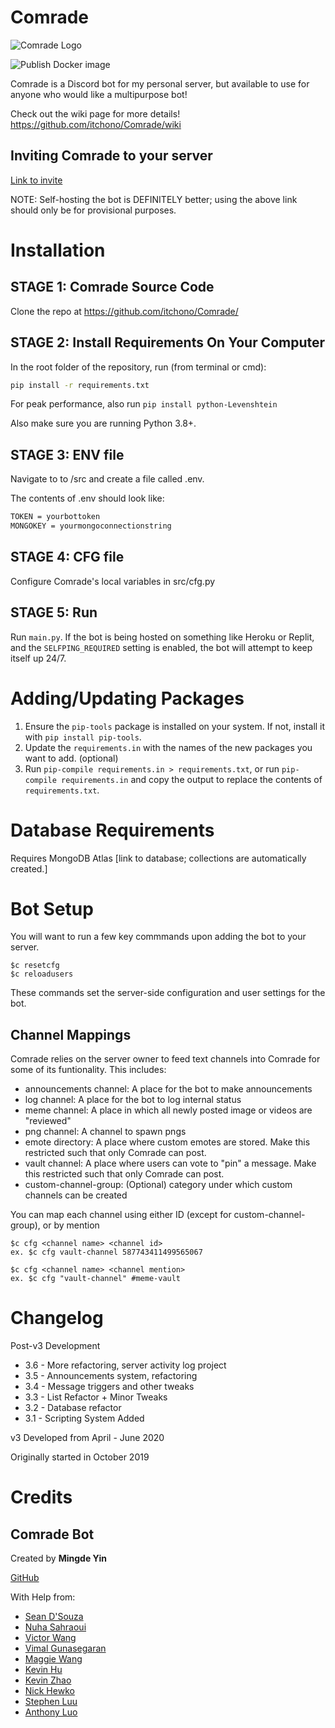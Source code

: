 # Comrade 

![Comrade Logo](https://github.com/itchono/Comrade/blob/media/Media/Comrade%20New%20Logo%20May%202020.png)

![Publish Docker image](https://github.com/itchono/Comrade/workflows/Publish%20Docker%20image/badge.svg?branch=master)

Comrade is a Discord bot for my personal server, but available to use for anyone who would like a multipurpose bot!

Check out the wiki page for more details!
https://github.com/itchono/Comrade/wiki

## Inviting Comrade to your server
[Link to invite](https://discord.com/api/oauth2/authorize?client_id=707042278132154408&permissions=536083799&scope=bot)

NOTE: Self-hosting the bot is DEFINITELY better; using the above link should only be for provisional purposes.

# Installation

## STAGE 1: Comrade Source Code

Clone the repo at https://github.com/itchono/Comrade/

## STAGE 2: Install Requirements On Your Computer

In the root folder of the repository, run (from terminal or cmd):

```bash
pip install -r requirements.txt
```

For peak performance, also run `pip install python-Levenshtein`

Also make sure you are running Python 3.8+.

## STAGE 3: ENV file

Navigate to to /src and create a file called .env.

The contents of .env should look like:
```bash
TOKEN = yourbottoken
MONGOKEY = yourmongoconnectionstring
```

## STAGE 4: CFG file

Configure Comrade's local variables in src/cfg.py

## STAGE 5: Run

Run `main.py`. If the bot is being hosted on something like Heroku or Replit, and the `SELFPING_REQUIRED` setting is enabled, the bot will attempt to keep itself up 24/7.

# Adding/Updating Packages

1. Ensure the `pip-tools` package is installed on your system. If not, install it with `pip install pip-tools`.
2. Update the `requirements.in` with the names of the new packages you want to add. (optional)
3. Run `pip-compile requirements.in > requirements.txt`, or run `pip-compile requirements.in` and copy the output to replace the contents of `requirements.txt`.

# Database Requirements
Requires MongoDB Atlas [link to database; collections are automatically created.]

# Bot Setup
You will want to run a few key commmands upon adding the bot to your server.

```
$c resetcfg
$c reloadusers
```

These commands set the server-side configuration and user settings for the bot.

## Channel Mappings

Comrade relies on the server owner to feed text channels into Comrade for some of its funtionality.
This includes:
- announcements channel: A place for the bot to make announcements
- log channel: A place for the bot to log internal status
- meme channel: A place in which all newly posted image or videos are "reviewed"
- png channel: A channel to spawn pngs
- emote directory: A place where custom emotes are stored. Make this restricted such that only Comrade can post.
- vault channel: A place where users can vote to "pin" a message. Make this restricted such that only Comrade can post.
- custom-channel-group: (Optional) category under which custom channels can be created

You can map each channel using either ID (except for custom-channel-group), or by mention
```
$c cfg <channel name> <channel id>
ex. $c cfg vault-channel 587743411499565067
```

```
$c cfg <channel name> <channel mention>
ex. $c cfg "vault-channel" #meme-vault
```

# Changelog
Post-v3 Development
* 3.6 - More refactoring, server activity log project
* 3.5 - Announcements system, refactoring
* 3.4 - Message triggers and other tweaks
* 3.3 - List Refactor + Minor Tweaks
* 3.2 - Database refactor
* 3.1 - Scripting System Added

v3 Developed from April - June 2020

Originally started in October 2019

# Credits
## Comrade Bot
Created by **Mingde Yin**

[GitHub](https://github.com/itchono)

With Help from:
* [Sean D'Souza](https://github.com/seendsouza)
* [Nuha Sahraoui](https://github.com/sunekku)
* [Victor Wang](https://github.com/vdoubleu)
* [Vimal Gunasegaran](https://github.com/slyflare)
* [Maggie Wang](https://github.com/mgwg)
* [Kevin Hu](https://github.com/kevzjhu)
* [Kevin Zhao](https://github.com/Kevinozoid)
* [Nick Hewko](https://github.com/NHewko)
* [Stephen Luu](https://github.com/PhtephenLuu)
* [Anthony Luo](https://github.com/4ntLu0)
